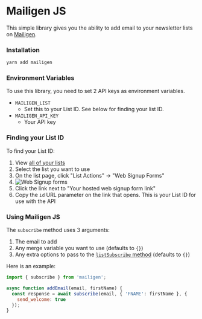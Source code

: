 # Mailigen JS

This simple library gives you the ability to add email to your newsletter lists on [Mailigen](https://www.mailigen.com/).

### Installation

~~~bash
yarn add mailigen
~~~

### Environment Variables

To use this library, you need to set 2 API keys as environment variables.

- `MAILIGEN_LIST`
  - Set this to your List ID. See below for finding your list ID.
- `MAILIGEN_API_KEY`
  - Your API key

### Finding your List ID

To find your List ID:

1. View [all of your lists](https://admin.mailigen.com/contacts/lists)
2. Select the list you want to use
3. On the list page, click "List Actions" -> "Web Signup Forms"
  1. ![Web Signup forms](https://cl.ly/91910cd70235/Image%2525202018-10-03%252520at%25252011.35.34%252520AM.png)
4. Click the link next to "Your hosted web signup form link"
5. Copy the `id` URL parameter on the link that opens. This is your List ID for use with the API

### Using Mailigen JS

The `subscribe` method uses 3 arguments:

1. The email to add
2. Any merge variable you want to use (defaults to `{}`)
4. Any extra options to pass to the [`listSubscribe` method](http://dev.mailigen.com/functions/list-management/adding-new-email-to-list) (defaults to `{}`)

Here is an example:

~~~javascript
import { subscribe } from 'mailigen';

async function addEmail(email, firstName) {
  const response = await subscribe(email, { 'FNAME': firstName }, { 
    send_welcome: true
  });
}
~~~
